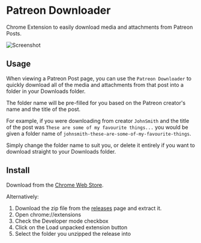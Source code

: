 # Patreon Downloader

Chrome Extension to easily download media and attachments from Patreon Posts.

![Screenshot](https://raw.githubusercontent.com/sneat/patreon-downloader/main/screenshot/screenshot.png "Screenshot")

## Usage

When viewing a Patreon Post page, you can use the `Patreon Downloader` to quickly download all of the media and attachments from that post into a folder in your Downloads folder.

The folder name will be pre-filled for you based on the Patreon creator's name and the title of the post.

For example, if you were downloading from creator `JohnSmith` and the title of the post was `These are some of my favourite things...` you would be given a folder name of `johnsmith-these-are-some-of-my-favourite-things`.

Simply change the folder name to suit you, or delete it entirely if you want to download straight to your Downloads folder.

## Install

Download from the [Chrome Web Store](https://chrome.google.com/webstore/detail/patreon-downloader/mnfjhjpninhcccbahcdbcphpifofoajc?hl=en-GB).

Alternatively: 

1. Download the zip file from the [releases](https://github.com/sneat/patreon-downloader/releases/) page and extract it.
2. Open chrome://extensions
3. Check the Developer mode checkbox
4. Click on the Load unpacked extension button
5. Select the folder you unzipped the release into

